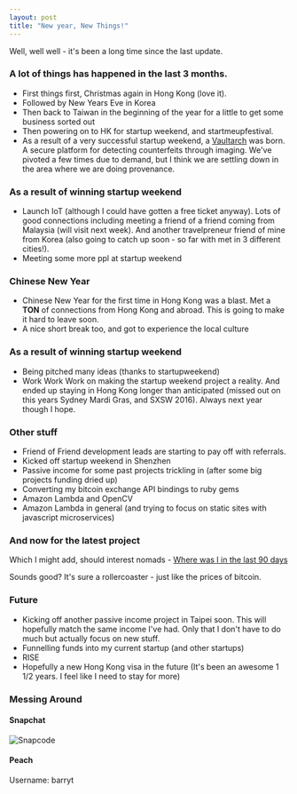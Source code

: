 ```yaml
---
layout: post
title: "New year, New Things!"
---
```


Well, well well - it's been a long time since the last update. 

### A lot of things has happened in the last 3 months.

* First things first, Christmas again in Hong Kong (love it). 
* Followed by New Years Eve in Korea
* Then back to Taiwan in the beginning of the year for a little to get some business sorted out
* Then powering on to HK for startup weekend, and startmeupfestival.
* As a result of a very successful startup weekend, a [Vaultarch](https://vaultarch.com) was born. A secure platform for detecting counterfeits through imaging. We've pivoted a few times due to demand, but I think we are settling down in the  area where we are doing provenance.
 

### As a result of winning startup weekend
* Launch IoT (although I could have gotten a free ticket anyway). Lots of good connections including meeting a friend of a friend coming from Malaysia (will visit next week). And another travelpreneur friend of mine from Korea (also going to catch up soon - so far with met in 3 different cities!).
* Meeting some more ppl at startup weekend

### Chinese New Year
* Chinese New Year for the first time in Hong Kong was a blast. Met a **TON** of connections from Hong Kong and abroad. This is going to make it hard to leave soon.
* A nice short break too, and got to experience the local culture
 
### As a result of winning startup weekend
* Being pitched many ideas (thanks to startupweekend)
* Work Work Work on making the startup weekend project a reality. And ended up staying in Hong Kong longer than anticipated (missed out on this years Sydney Mardi Gras, and SXSW 2016). Always next year though I hope.
 
### Other stuff
* Friend of Friend development leads are starting to pay off with referrals.
* Kicked off startup weekend in Shenzhen
* Passive income for some past projects trickling in (after some big projects funding dried up)
* Converting my bitcoin exchange API bindings to ruby gems
* Amazon Lambda and OpenCV
* Amazon Lambda in general (and trying to focus on static sites with javascript microservices)

### And now for the latest project
Which I might add, should interest nomads - [Where was I in the last 90 days](http://static.barryteoh.com/travel-stats.html) 

Sounds good? It's sure a rollercoaster - just like the prices of bitcoin.

### Future
* Kicking off another passive income project in Taipei soon. This will hopefully match the same income I've had. Only that I don't have to do much but actually focus on new stuff.
* Funnelling funds into my current startup (and other startups)
* RISE
* Hopefully a new Hong Kong visa in the future (It's been an awesome 1 1/2 years. I feel like I need to stay for more)

### Messing Around
#### Snapchat
![Snapcode](https://images.itinerantfoodie.com/snapchat_code.png)

#### Peach
Username: barryt
